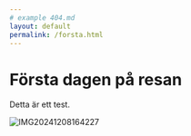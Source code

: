 ```yaml
---
# example 404.md
layout: default
permalink: /forsta.html
---
```


# Första dagen på resan
Detta är ett test.

![IMG20241208164227](https://github.com/user-attachments/assets/a6a32b3d-7f81-4ec4-89bf-05565191ff57)

